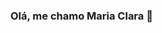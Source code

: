 ### Olá, me chamo Maria Clara 👋
<!--
- 📖 Estudo análise e desenvolvimento de sistemas

[![My Skills](https://skillicons.dev/icons?i=cpp,py,devto)](https://skillicons.dev)

![Top Langs](https://github-readme-stats.vercel.app/api/top-langs/?username=mariachiro&layout=compact)

![Maria's GitHub stats](https://github-readme-stats.vercel.app/api?username=mariachiro&show_icons=true&theme=tokyonight)


**mariachiro/mariachiro** is a ✨ _special_ ✨ repository because its `README.md` (this file) appears on your GitHub profile.

Here are some ideas to get you started:

- 🔭 I’m currently working on ...
- 🌱 I’m currently learning ...
- 👯 I’m looking to collaborate on ...
- 🤔 I’m looking for help with ...
- 💬 Ask me about ...
- 📫 How to reach me: ...
- 😄 Pronouns: ...
- ⚡ Fun fact: ...
-->
